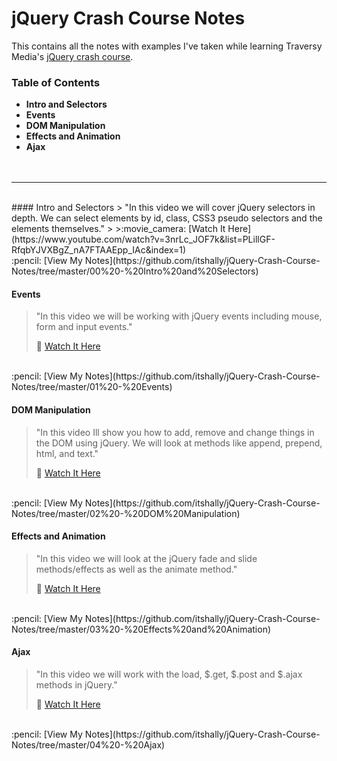 # jQuery Crash Course Notes
This contains all the notes with examples I've taken while learning Traversy Media's [jQuery crash course](https://www.youtube.com/playlist?list=PLillGF-RfqbYJVXBgZ_nA7FTAAEpp_IAc).

### Table of Contents
  - **Intro and Selectors**
  - **Events**
  - **DOM Manipulation**
  - **Effects and Animation**
  - **Ajax**
</br></br></br>
---
</br>
#### Intro and Selectors
> "In this video we will cover jQuery selectors in depth. We can select elements by id, class, CSS3 pseudo selectors and the elements themselves."
>
>:movie_camera: [Watch It Here](https://www.youtube.com/watch?v=3nrLc_JOF7k&list=PLillGF-RfqbYJVXBgZ_nA7FTAAEpp_IAc&index=1) 
</br> 
:pencil: [View My Notes](https://github.com/itshally/jQuery-Crash-Course-Notes/tree/master/00%20-%20Intro%20and%20Selectors)

</br>

#### Events
>"In this video we will be working with jQuery events including mouse, form and input events."
>
>:movie_camera: [Watch It Here](https://www.youtube.com/watch?v=VlWsJHsVb-E&list=PLillGF-RfqbYJVXBgZ_nA7FTAAEpp_IAc&index=2)
</br> 
:pencil: [View My Notes](https://github.com/itshally/jQuery-Crash-Course-Notes/tree/master/01%20-%20Events)

</br>

#### DOM Manipulation
>"In this video Ill show you how to add, remove and change things in the DOM using jQuery. We will look at methods like append, prepend, html, and text."
>
>:movie_camera: [Watch It Here](https://www.youtube.com/watch?v=q4FWSdX55ls&list=PLillGF-RfqbYJVXBgZ_nA7FTAAEpp_IAc&index=3)
</br> 
:pencil: [View My Notes](https://github.com/itshally/jQuery-Crash-Course-Notes/tree/master/02%20-%20DOM%20Manipulation)

</br>

#### Effects and Animation
>"In this video we will look at the jQuery fade and slide methods/effects as well as the animate method."
>
>:movie_camera: [Watch It Here](https://www.youtube.com/watch?v=kVc_XfZY0vI&list=PLillGF-RfqbYJVXBgZ_nA7FTAAEpp_IAc&index=4)
</br> 
:pencil: [View My Notes](https://github.com/itshally/jQuery-Crash-Course-Notes/tree/master/03%20-%20Effects%20and%20Animation)

</br>

#### Ajax
>"In this video we will work with the load, $.get, $.post and $.ajax methods in jQuery."
>
>:movie_camera: [Watch It Here](https://www.youtube.com/watch?v=eR3rcalj06Q&list=PLillGF-RfqbYJVXBgZ_nA7FTAAEpp_IAc&index=5)
</br> 
:pencil: [View My Notes](https://github.com/itshally/jQuery-Crash-Course-Notes/tree/master/04%20-%20Ajax)

</br>
